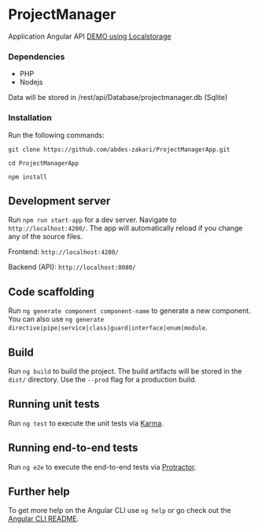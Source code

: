# ProjectManager

Application Angular API <a href='https://abdes-zakari.github.io/ProjectManager/'>DEMO using Localstorage</a>

### Dependencies
- PHP 
- Nodejs

Data will be stored in /rest/api/Database/projectmanager.db (Sqlite)

### Installation 
 Run the following commands:
 
 `git clone https://github.com/abdes-zakari/ProjectManagerApp.git`
 
 `cd ProjectManagerApp`
 
 `npm install`
 
## Development server

Run `npm run start-app` for a dev server. Navigate to `http://localhost:4200/`. The app will automatically reload if you change any of the source files.

Frontend: `http://localhost:4200/`

Backend (API): `http://localhost:8080/`

## Code scaffolding

Run `ng generate component component-name` to generate a new component. You can also use `ng generate directive|pipe|service|class|guard|interface|enum|module`.

## Build

Run `ng build` to build the project. The build artifacts will be stored in the `dist/` directory. Use the `--prod` flag for a production build.

## Running unit tests

Run `ng test` to execute the unit tests via [Karma](https://karma-runner.github.io).

## Running end-to-end tests

Run `ng e2e` to execute the end-to-end tests via [Protractor](http://www.protractortest.org/).

## Further help

To get more help on the Angular CLI use `ng help` or go check out the [Angular CLI README](https://github.com/angular/angular-cli/blob/master/README.md).
